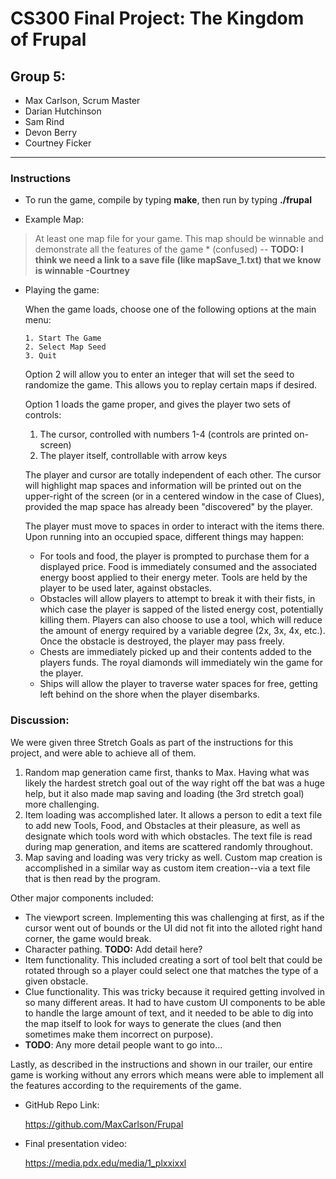 # CS300 Final Project: The Kingdom of Frupal
## Group 5:
- Max Carlson, Scrum Master
- Darian Hutchinson
- Sam Rind
- Devon Berry
- Courtney Ficker
---

### Instructions
- To run the game, compile by typing **make**, then run by typing **./frupal**

- Example Map:
> At least one map file for your game. This map should be winnable and demonstrate all the features of the game * (confused) -- **TODO: I think we need a link to a save file (like mapSave_1.txt) that we know is winnable -Courtney**

- Playing the game:

    When the game loads, choose one of the following options at the main menu:
    
      1. Start The Game
      2. Select Map Seed
      3. Quit


    Option 2 will allow you to enter an integer that will set the seed to randomize the game. This allows you to replay certain maps if desired.

    Option 1 loads the game proper, and gives the player two sets of controls:
    1. The cursor, controlled with numbers 1-4 (controls are printed on-screen)
    2. The player itself, controllable with arrow keys

    The player and cursor are totally independent of each other. The cursor will highlight map spaces and information will be printed out on the upper-right of the screen (or in a centered window in the case of Clues), provided the map space has already been "discovered" by the player.
    
    The player must move to spaces in order to interact with the items there. Upon running into an occupied space, different things may happen:
    - For tools and food, the player is prompted to purchase them for a displayed price. Food is immediately consumed and the associated energy boost applied to their energy meter. Tools are held by the player to be used later, against obstacles.
    - Obstacles will allow players to attempt to break it with their fists, in which case the player is sapped of the listed energy cost, potentially killing them. Players can also choose to use a tool, which will reduce the amount of energy required by a variable degree (2x, 3x, 4x, etc.). Once the obstacle is destroyed, the player may pass freely.
    - Chests are immediately picked up and their contents added to the players funds. The royal diamonds will immediately win the game for the player.
    - Ships will allow the player to traverse water spaces for free, getting left behind on the shore when the player disembarks.


### Discussion:

We were given three Stretch Goals as part of the instructions for this project, and were able to achieve all of them.

1. Random map generation came first, thanks to Max. Having what was likely the hardest stretch goal out of the way right off the bat was a huge help, but it also made map saving and loading (the 3rd stretch goal) more challenging.
2. Item loading was accomplished later. It allows a person to edit a text file to add new Tools, Food, and Obstacles at their pleasure, as well as designate which tools word with which obstacles. The text file is read during map generation, and items are scattered randomly throughout.
3. Map saving and loading was very tricky as well. Custom map creation is accomplished in a similar way as custom item creation--via a text file that is then read by the program.


Other major components included:
- The viewport screen. Implementing this was challenging at first, as if the cursor went out of bounds or the UI did not fit into the alloted right hand corner, the game would break.
- Character pathing. **TODO:** Add detail here?
- Item functionality. This included creating a sort of tool belt that could be rotated through so a player could select one that matches the type of a given obstacle.
- Clue functionality. This was tricky because it required getting involved in so many different areas. It had to have custom UI components to be able to handle the large amount of text, and it needed to be able to dig into the map itself to look for ways to generate the clues (and then sometimes make them incorrect on purpose).
- **TODO**: Any more detail people want to go into...

Lastly, as described in the instructions and shown in our trailer, our entire 
game is working without any errors which means were able to implement all the features according to the requirements of the game.

- GitHub Repo Link:
    
    https://github.com/MaxCarlson/Frupal

- Final presentation video:
    
    https://media.pdx.edu/media/1_plxxixxl

